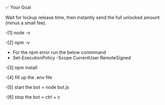 ✅ Your Goal

Wait for lockup release time, then instantly send the full unlocked amount (minus a small fee).


-[1] node -v

-[2] npm -v
- For the npm error run the below commmand
- Set-ExecutionPolicy -Scope CurrentUser RemoteSigned

-[3] npm install

-[4] fill up the .env file

-[5] start the bot = node bot.js

-[6] stop the bot = ctrl + c

